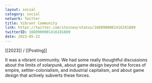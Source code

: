 ```yaml
---
layout: social
category: social
network: Twitter
title: Vibrant Community
link: https://twitter.com/steinea/status/1660900001416101889
twitterID: 1660900001416101889
date: 2023-05-22
---
```


[[2023]] / [[Posting]]

It was a vibrant community. We had some really thoughtful discussions about the limits of solarpunk, about game design beyond the forces of empire, settler-colonialism, and industrial capitalism, and about game design that actively subverts these forces.
